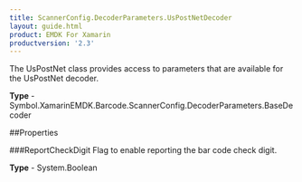 ```yaml
---
title: ScannerConfig.DecoderParameters.UsPostNetDecoder
layout: guide.html
product: EMDK For Xamarin
productversion: '2.3'
---
```

The UsPostNet class provides access to parameters that are available for the UsPostNet decoder.

**Type** - Symbol.XamarinEMDK.Barcode.ScannerConfig.DecoderParameters.BaseDecoder

##Properties

###ReportCheckDigit
Flag to enable reporting the bar code check digit.

**Type** - System.Boolean






